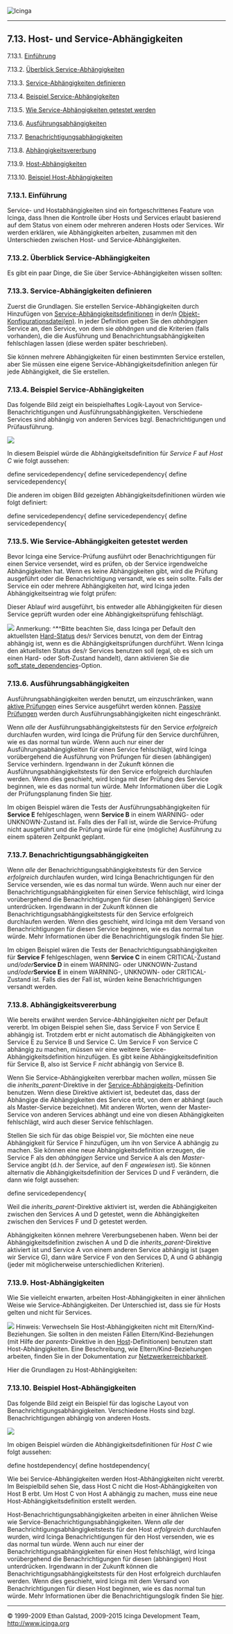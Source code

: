  ![Icinga](../images/logofullsize.png "Icinga") 

* * * * *

7.13. Host- und Service-Abhängigkeiten
--------------------------------------

7.13.1. [Einführung](dependencies.md#introduction)

7.13.2. [Überblick Service-Abhängigkeiten](dependencies.md#overview)

7.13.3. [Service-Abhängigkeiten
definieren](dependencies.md#definition)

7.13.4. [Beispiel Service-Abhängigkeiten](dependencies.md#example)

7.13.5. [Wie Service-Abhängigkeiten getestet
werden](dependencies.md#test)

7.13.6. [Ausführungsabhängigkeiten](dependencies.md#execution)

7.13.7. [Benachrichtigungsabhängigkeiten](dependencies.md#inheritance)

7.13.8. [Abhängigkeitsvererbung](dependencies.md#dep_host)

7.13.9. [Host-Abhängigkeiten](dependencies.md#host)

7.13.10. [Beispiel Host-Abhängigkeiten](dependencies.md#examplehost)

### 7.13.1. Einführung

Service- und Hostabhängigkeiten sind ein fortgeschrittenes Feature von
Icinga, dass Ihnen die Kontrolle über Hosts und Services erlaubt
basierend auf dem Status von einem oder mehreren anderen Hosts oder
Services. Wir werden erklären, wie Abhängigkeiten arbeiten, zusammen mit
den Unterschieden zwischen Host- und Service-Abhängigkeiten.

### 7.13.2. Überblick Service-Abhängigkeiten

Es gibt ein paar Dinge, die Sie über Service-Abhängigkeiten wissen
sollten:






### 7.13.3. Service-Abhängigkeiten definieren

Zuerst die Grundlagen. Sie erstellen Service-Abhängigkeiten durch
Hinzufügen von
[Service-Abhängigkeitsdefinitionen](objectdefinitions.md#objectdefinitions-servicedependency)
in der/n
[Objekt-Konfigurationsdatei(en)](configobject.md "3.3. Überblick Objektkonfiguration").
In jeder Definition geben Sie den *abhängigen* Service an, den Service,
von dem sie *abhängen* und die Kriterien (falls vorhanden), die die
Ausführung und Benachrichtungsabhängigkeiten fehlschlagen lassen (diese
werden später beschrieben).

Sie können mehrere Abhängigkeiten für einen bestimmten Service
erstellen, aber Sie müssen eine eigene Service-Abhängigkeitsdefinition
anlegen für jede Abhängigkeit, die Sie erstellen.

### 7.13.4. Beispiel Service-Abhängigkeiten

Das folgende Bild zeigt ein beispielhaftes Logik-Layout von
Service-Benachrichtigungen und Ausführungsabhängigkeiten. Verschiedene
Services sind abhängig von anderen Services bzgl. Benachrichtigungen und
Prüfausführung.

![](../images/service-dependencies.png)

In diesem Beispiel würde die Abhängigkeitsdefinition für *Service F* auf
*Host C* wie folgt aussehen:

 define servicedependency{
 define servicedependency{
 define servicedependency{
</code></pre>

Die anderen im obigen Bild gezeigten Abhängigkeitsdefinitionen würden
wie folgt definiert:

 define servicedependency{
 define servicedependency{
 define servicedependency{
</code></pre>

### 7.13.5. Wie Service-Abhängigkeiten getestet werden

Bevor Icinga eine Service-Prüfung ausführt oder Benachrichtigungen für
einen Service versendet, wird es prüfen, ob der Service irgendwelche
Abhängigkeiten hat. Wenn es keine Abhängigkeiten gibt, wird die Prüfung
ausgeführt oder die Benachrichtigung versandt, wie es sein sollte. Falls
der Service ein oder mehrere Abhängigkeiten *hat*, wird Icinga jeden
Abhängigkeitseintrag wie folgt prüfen:





Dieser Ablauf wird ausgeführt, bis entweder alle Abhängigkeiten für
diesen Service geprüft wurden oder eine Abhängigkeitsprüfung
fehlschlägt.

![](../images/note.gif) Anmerkung: ^\*^Bitte beachten Sie, dass Icinga
per Default den aktuellsten
[Hard-Status](statetypes.md "5.8. Statustypen") des/r Services
benutzt, von dem der Eintrag abhängig ist, wenn es die
Abhängigkeitsprüfungen durchführt. Wenn Icinga den aktuellsten Status
des/r Services benutzen soll (egal, ob es sich um einen Hard- oder
Soft-Zustand handelt), dann aktivieren Sie die
[soft\_state\_dependencies](configmain.md#configmain-soft_state_dependencies)-Option.

### 7.13.6. Ausführungsabhängigkeiten

Ausführungsabhängigkeiten werden benutzt, um einzuschränken, wann
[aktive
Prüfungen](activechecks.md "5.6. Aktive Prüfungen (Active Checks)")
eines Service ausgeführt werden können. [Passive
Prüfungen](passivechecks.md "5.7. Passive Prüfungen (Passive Checks)")
werden durch Ausführungsabhängigkeiten nicht eingeschränkt.

Wenn *alle* der Ausführungsabhängigkeitstests für den Service
*erfolgreich* durchlaufen wurden, wird Icinga die Prüfung für den
Service durchführen, wie es das normal tun würde. Wenn auch nur einer
der Ausführungsabhängigkeiten für einen Service fehlschlägt, wird Icinga
vorübergehend die Ausführung von Prüfungen für diesen (abhängigen)
Service verhindern. Irgendwann in der Zukunft können die
Ausführungsabhängigkeitstests für den Service erfolgreich durchlaufen
werden. Wenn dies geschieht, wird Icinga mit der Prüfung des Service
beginnen, wie es das normal tun würde. Mehr Informationen über die Logik
der Prüfungsplanung finden Sie
[hier](checkscheduling.md "7.23. Service- und Host-Prüfungsplanung").

Im obigen Beispiel wären die Tests der Ausführungsabhängigkeiten für
**Service E** fehlgeschlagen, wenn **Service B** in einem WARNING- oder
UNKNOWN-Zustand ist. Falls dies der Fall ist, würde die Service-Prüfung
nicht ausgeführt und die Prüfung würde für eine (mögliche) Ausführung zu
einem späteren Zeitpunkt geplant.

### 7.13.7. Benachrichtigungsabhängigkeiten

Wenn *alle* der Benachrichtigungsabhängigkeitstests für den Service
*erfolgreich* durchlaufen wurden, wird Icinga Benachrichtigungen für den
Service versenden, wie es das normal tun würde. Wenn auch nur einer der
Benachrichtigungsabhängigkeiten für einen Service fehlschlägt, wird
Icinga vorübergehend die Benachrichtigungen für diesen (abhängigen)
Service unterdrücken. Irgendwann in der Zukunft können die
Benachrichtigungsabhängigkeitstests für den Service erfolgreich
durchlaufen werden. Wenn dies geschieht, wird Icinga mit dem Versand von
Benachrichtigungen für diesen Service beginnen, wie es das normal tun
würde. Mehr Informationen über die Benachrichtigungslogik finden Sie
[hier](notifications.md "5.11. Benachrichtigungen").

Im obigen Beispiel wären die Tests der Benachrichtigungsabhängigkeiten
für **Service F** fehlgeschlagen, wenn **Service C** in einem
CRITICAL-Zustand *und/oder***Service D** in einem WARNING- oder
UNKNOWN-Zustand *und/oder***Service E** in einem WARNING-, UNKNOWN- oder
CRITICAL-Zustand ist. Falls dies der Fall ist, würden keine
Benachrichtigungen versandt werden.

### 7.13.8. Abhängigkeitsvererbung

Wie bereits erwähnt werden Service-Abhängigkeiten *nicht* per Default
vererbt. Im obigen Beispiel sehen Sie, dass Service F von Service E
abhängig ist. Trotzdem erbt er nicht automatisch die Abhängigkeiten von
Service E zu Service B und Service C. Um Service F von Service C
abhängig zu machen, müssen wir eine weitere
Service-Abhängigkeitsdefinition hinzufügen. Es gibt keine
Abhängigkeitsdefinition für Service B, also ist Service F *nicht*
abhängig von Service B.

Wenn Sie Service-Abhängigkeiten vererbbar machen *wollen*, müssen Sie
die *inherits\_parent*-Direktive in der
[Service-Abhängigkeits](objectdefinitions.md#objectdefinitions-servicedependency)-Definition
benutzen. Wenn diese Direktive aktiviert ist, bedeutet das, dass der
Abhängige die Abhängigkeiten des Service erbt, von dem er abhängt (auch
als Master-Service bezeichnet). Mit anderen Worten, wenn der
Master-Service von anderen Services abhängt und eine von diesen
Abhängigkeiten fehlschlägt, wird auch dieser Service fehlschlagen.

Stellen Sie sich für das obige Beispiel vor, Sie möchten eine neue
Abhängigkeit für Service F hinzufügen, um ihn von Service A abhängig zu
machen. Sie können eine neue Abhängigkeitsdefinition erzeugen, die
Service F als den *abhängigen* Service und Service A als den
*Master*-Service angibt (d.h. der Service, auf den F *angewiesen* ist).
Sie können alternativ die Abhängigkeitsdefinition der Services D und F
verändern, die dann wie folgt aussehen:

 define servicedependency{
</code></pre>

Weil die *inherits\_parent*-Direktive aktiviert ist, werden die
Abhängigkeiten zwischen den Services A und D getestet, wenn die
Abhängigkeiten zwischen den Services F und D getestet werden.

Abhängigkeiten können mehrere Vererbungsebenen haben. Wenn bei der
Abhängigkeitsdefinition zwischen A und D die
*inherits\_parent*-Direktive aktiviert ist und Service A von einem
anderen Service abhängig ist (sagen wir Service G), dann wäre Service F
von den Services D, A und G abhängig (jeder mit möglicherweise
unterschiedlichen Kriterien).

### 7.13.9. Host-Abhängigkeiten

Wie Sie vielleicht erwarten, arbeiten Host-Abhängigkeiten in einer
ähnlichen Weise wie Service-Abhängigkeiten. Der Unterschied ist, dass
sie für Hosts gelten und nicht für Services.

![](../images/tip.gif) Hinweis: Verwechseln Sie Host-Abhängigkeiten
nicht mit Eltern/Kind-Beziehungen. Sie sollten in den meisten Fällen
Eltern/Kind-Beziehungen (mit Hilfe der *parents*-Direktive in den
[Host](objectdefinitions.md#objectdefinitions-host)-Definitionen)
benutzen statt Host-Abhängigkeiten. Eine Beschreibung, wie
Eltern/Kind-Beziehungen arbeiten, finden Sie in der Dokumentation zur
[Netzwerkerreichbarkeit](networkreachability.md "5.10. Ermitteln des Zustands und der Erreichbarkeit von Netzwerk-Hosts").

Hier die Grundlagen zu Host-Abhängigkeiten:





### 7.13.10. Beispiel Host-Abhängigkeiten

Das folgende Bild zeigt ein Beispiel für das logische Layout von
Benachrichtigungsabhängigkeiten. Verschiedene Hosts sind bzgl.
Benachrichtigungen abhängig von anderen Hosts.

![](../images/host-dependencies.png)

Im obigen Beispiel würden die Abhängigkeitsdefinitionen für *Host C* wie
folgt aussehen:

 define hostdependency{
 define hostdependency{
</code></pre>

Wie bei Service-Abhängigkeiten werden Host-Abhängigkeiten nicht vererbt.
Im Beispielbild sehen Sie, dass Host C nicht die Host-Abhängigkeiten von
Host B erbt. Um Host C von Host A abhängig zu machen, muss eine neue
Host-Abhängigkeitsdefinition erstellt werden.

Host-Benachrichtigungsabhängigkeiten arbeiten in einer ähnlichen Weise
wie Service-Benachrichtigungsabhängigkeiten. Wenn *alle* der
Benachrichtigungsabhängigkeitstests für den Host *erfolgreich*
durchlaufen wurden, wird Icinga Benachrichtigungen für den Host
versenden, wie es das normal tun würde. Wenn auch nur einer der
Benachrichtigungsabhängigkeiten für einen Host fehlschlägt, wird Icinga
vorübergehend die Benachrichtigungen für diesen (abhängigen) Host
unterdrücken. Irgendwann in der Zukunft können die
Benachrichtigungsabhängigkeitstests für den Host erfolgreich durchlaufen
werden. Wenn dies geschieht, wird Icinga mit dem Versand von
Benachrichtigungen für diesen Host beginnen, wie es das normal tun
würde. Mehr Informationen über die Benachrichtigungslogik finden Sie
[hier](notifications.md "5.11. Benachrichtigungen").

* * * * *


© 1999-2009 Ethan Galstad, 2009-2015 Icinga Development Team,
http://www.icinga.org
